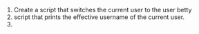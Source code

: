 1. Create a script that switches the current user to the user betty
2. script that prints the effective username of the current user.
3.

